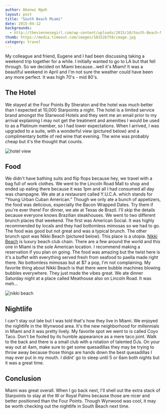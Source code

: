 ```yaml
---
author: Akonwi Ngoh
layout: post
title: "South Beach Miami"
date: 2015-04-12
backgrounds:
  - http://theviennesegirl.com/wp-content/uploads/2015/10/South-Beach-Miami-20.jpg
thumb: https://media.timeout.com/images/101526759/image.jpg
category: travel
---
```


My colleague and friend, Eugene and I had been discussing taking a weekend trip together for a while. I initially wanted to go to LA but that fell through. So we decided on Miami because...well it's Miami! It was a beautiful weekend in April and I'm not sure the weather could have been any more perfect. It was high 70's - mid 80's.

## The Hotel
We stayed at the Four Points By Sheraton and the hotel was much better than I expected at 10,000 Starpoints a night. The hotel is a limited service brand amongst the Starwood Hotels and they sent me an email prior to my arrival explaining I may not get the treatment and amenities I would be used to as a Platinum member, so I had lower expectations. When I arrived, I was upgraded to a suite, with a wonderful view (pictured below) and a complimentary bottle of red wine that evening. The wine was probably cheap but it's the thought that counts.

![hotel view](https://dl.dropboxusercontent.com/s/miyuil69xq6pao5/IMG_0602.JPG)

## Food
We didn't have bathing suits and flip flops because hey, we travel with a bag full of work clothes. We went to the Lincoln Road Mall to shop and ended up eating there because it was 1pm and all I had consumed all day was champagne. We ate at a restaurant called Y.U.C.A. which stands for "Young Urban Cuban American." Though we only ate a bunch of appetizers, the food was delicious, especially the Bacon Wrapped Dates. Try them if you're ever there! For dinner, we ate at Texas de Brazil. I'll skip the details because everyone knows Brazilian steakhouses. We went to two different brunch places that weekend. The first was American Social. It was highly recommended by locals and they had bottomless mimosas so we had to go. The food was good but not great and was a typical brunch. The other brunch spot was Nikki Beach (pictured below). This place is a utopia. [Nikki Beach](http://www.nikkibeach.com/) is luxury beach club chain. There are a few around the world and this one in Miami is the sole American location. I recommend making a reservation if you plan on going. The food was amazing but the twist here is it's a buffet with everything served fresh from seafood to paella made right there. No bottomless mimosas but at $7 a pop, I'm not complaining. My favorite thing about Nikki Beach is that there were bubble machines blowing bubbles everywhere. They just made the vibes great. We ate dinner Saturday night at a place called Meathouse also on Lincoln Road. It was meh...

![nikki beach](https://dl.dropboxusercontent.com/s/ibnfgt0fa6qp868/IMG_0648.JPG)

## Nightlife
I can't stay out late but I was told that's how they live in Miami. We enjoyed the nightlife in the Wynwood area. It's the new neighborhood for millennials in Miami and it was pretty lively. My favorite spot we went to is called Coyo Taco. Don't be fooled by its humble appearance as a mere taco joint. Walk to the back and there is a small club with a rotation of talented DJs. On your way out at 4am, make sure to get some quesadillas they may be trying to throw away because those things are hands down the best quesadillas I may ever put in my mouth. I didnt' go to sleep until 5 or 6am both nights but it was a great time.

## Conclusion
Miami was great overall. When I go back next, I'll shell out the extra stack of Starpoints to stay at the W or Royal Palms because those are nicer and better positioned than the Four Points. Though Wynwood was cool, it may be worth checking out the nightlife in South Beach next time.
